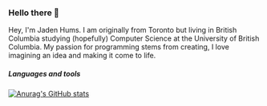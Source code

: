 ### Hello there 👋

Hey, I'm Jaden Hums. I am originally from Toronto but living in British Columbia studying (hopefully) Computer Science at the University of British Columbia. My passion for programming stems from creating, I love imagining an idea and making it come to life.

##### Languages and tools

[![Anurag's GitHub stats](https://github-readme-stats.vercel.app/api?Jaden51=anuraghazra)](https://github.com/anuraghazra/github-readme-stats)

<!--
**Jaden51/Jaden51** is a ✨ _special_ ✨ repository because its `README.md` (this file) appears on your GitHub profile.

Here are some ideas to get you started:

- 🔭 I’m currently working on ...
- 🌱 I’m currently learning ...
- 👯 I’m looking to collaborate on ...
- 🤔 I’m looking for help with ...
- 💬 Ask me about ...
- 📫 How to reach me: ...
- 😄 Pronouns: ...
- ⚡ Fun fact: ...
-->
